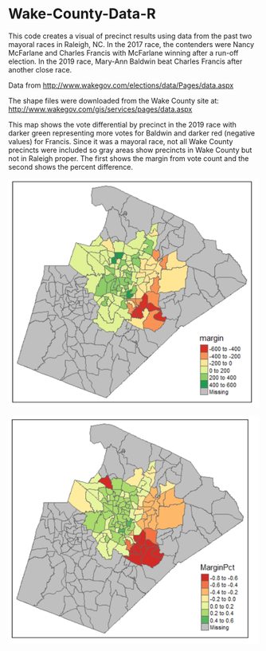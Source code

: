 # Wake-County-Data-R
This code creates a visual of precinct results using data from the past two mayoral races in Raleigh, NC. In the 2017 race, the contenders were Nancy McFarlane and Charles Francis with McFarlane winning after a run-off election. In the 2019 race, Mary-Ann Baldwin beat Charles Francis after another close race. 

Data from http://www.wakegov.com/elections/data/Pages/data.aspx

The shape files were downloaded from the Wake County site at:
http://www.wakegov.com/gis/services/pages/data.aspx

This map shows the vote differential by precinct in the 2019 race with darker green representing more votes for Baldwin and darker red (negative values) for Francis.
Since it was a mayoral race, not all Wake County precincts were included so gray areas show precincts in Wake County but not in Raleigh proper. The first shows the margin from vote count and the second shows the percent difference.

![Margin Difference](https://github.com/kodum13/Wake-County-Data-R/blob/master/RaleighMayorRace.PNG)

![Margin Difference](https://github.com/kodum13/Wake-County-Data-R/blob/master/RaleighMayorMarginPct.PNG)


